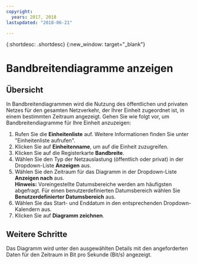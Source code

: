 ```yaml
---
copyright:
  years: 2017, 2018
lastupdated: "2018-06-21"

---
```


{:shortdesc: .shortdesc}
{:new_window: target="_blank"}

# Bandbreitendiagramme anzeigen

## Übersicht

In Bandbreitendiagrammen wird die Nutzung des öffentlichen und privaten Netzes für den gesamten Netzverkehr, der Ihrer Einheit zugeordnet ist, in einem bestimmten Zeitraum angezeigt. Gehen Sie wie folgt vor, um Bandbreitendiagramme für Ihre Einheit anzuzeigen: 

1. Rufen Sie die **Einheitenliste** auf. Weitere Informationen finden Sie unter "Einheitenliste aufrufen".
2. Klicken Sie auf **Einheitenname**, um auf die Einheit zuzugreifen. 
3. Klicken Sie auf die Registerkarte **Bandbreite**.
4. Wählen Sie den Typ der Netzauslastung (öffentlich oder privat) in der Dropdown-Liste **Anzeigen** aus. 
5. Wählen Sie den Zeitraum für das Diagramm in der Dropdown-Liste **Anzeigen nach** aus. <br/>**Hinweis:** Voreingestellte Datumsbereiche werden am häufigsten abgefragt. Für einen benutzerdefinierten Datumsbereich wählen Sie **Benutzerdefinierter Datumsbereich** aus. 
6. Wählen Sie das Start- und Enddatum in den entsprechenden Dropdown-Kalendern aus. 
7. Klicken Sie auf **Diagramm zeichnen**. 

## Weitere Schritte

Das Diagramm wird unter den ausgewählten Details mit den angeforderten Daten für den Zeitraum in Bit pro Sekunde (Bit/s) angezeigt. 
